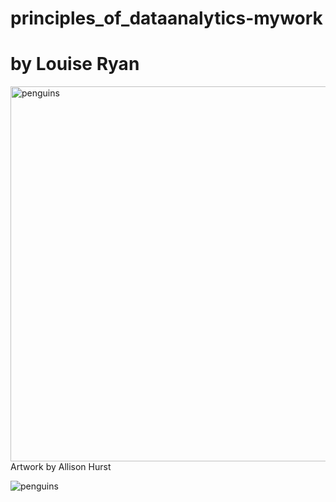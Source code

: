 # principles_of_dataanalytics-mywork

# by Louise Ryan



<img src="https://allisonhorst.github.io/palmerpenguins/reference/figures/lter_penguins.png" alt="penguins" width="600"/> Artwork by Allison Hurst

![penguins](https://upload.wikimedia.org/wikipedia/commons/3/3d/Ant-pen_map_anvers.PNG)


